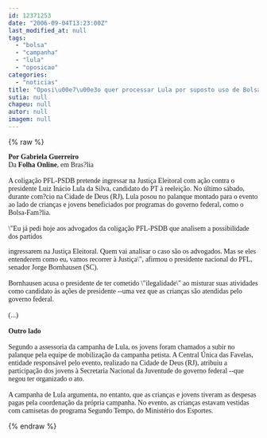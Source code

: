```yaml
---
id: 12371253
date: "2006-09-04T13:23:00Z"
last_modified_at: null
tags:
  - "bolsa"
  - "campanha"
  - "lula"
  - "oposicao"
categories:
  - "noticias"
title: "Oposi\u00e7\u00e3o quer processar Lula por suposto uso de Bolsa-Fam?lia em campanha "
sutia: null
chapeu: null
autor: null
imagem: null
---
```

{% raw %}
<p><B></p>
<p><P><FONT face=Verdana>Por Gabriela Guerreiro</FONT></B><BR><FONT face=Verdana>Da <B>Folha Online</B>, em Bras?lia<BR><BR>A coligação PFL-PSDB pretende ingressar na Justiça Eleitoral com ação contra o presidente Luiz Inácio Lula da Silva, candidato do PT à reeleição. No último sábado, durante com?cio na Cidade de Deus (RJ), Lula posou no palanque montado para o evento ao lado de crianças e jovens beneficiados por programas do governo federal, como o Bolsa-Fam?lia.<BR><BR>\"Eu já pedi hoje aos advogados da coligação PFL-PSDB que analisem a possibilidade dos partidos</p>
<p> ingressarem na Justiça Eleitoral. Quem vai analisar o caso são os advogados. Mas se eles entenderem como eu, vamos recorrer à Justiça\", afirmou o presidente nacional do PFL, senador Jorge Bornhausen (SC).<BR><BR>Bornhausen acusa o presidente de ter cometido \"ilegalidade\" ao misturar suas atividades como candidato às ações de presidente --uma vez que as crianças são atendidas pelo governo federal.<BR></FONT><FONT face=Verdana><BR>(...)<BR><BR><B>Outro lado</B><BR><BR>Segundo a assessoria da campanha de Lula, os jovens foram chamados a subir no palanque pela equipe de mobilização da campanha petista. A Central Única das Favelas, entidade responsável pelo evento, realizado na Cidade de Deus (RJ), atribuiu a participação dos jovens à Secretaria Nacional da Juventude do governo federal --que negou ter organizado o ato.<BR><BR>A campanha de Lula argumenta, no entanto, que as crianças e jovens tiveram as despesas pagas pela coordenação da própria campanha. No evento, as crianças estavam vestidas com camisetas do programa Segundo Tempo, do Ministério dos Esportes.</FONT></P> </p>
{% endraw %}